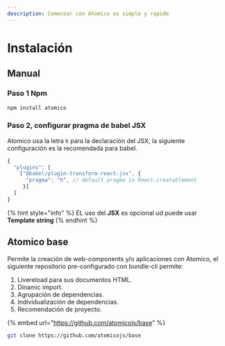 ```yaml
---
description: Comenzar con Atomico es simple y rapido
---
```


# Instalación

## Manual

### Paso 1 Npm

```bash
npm install atomico
```

### Paso 2, configurar  pragma de babel JSX

Atomico usa la letra `h` para la declaración del JSX, la siguiente configuración es la recomendada para babel.

```javascript
{
  "plugins": [
    ["@babel/plugin-transform-react-jsx", {
      "pragma": "h", // default pragma is React.createElement
     }]
  ]
}
```

{% hint style="info" %}
EL uso del **JSX** es opcional ud puede usar **Template string**
{% endhint %}

## Atomico base

Permite la creación de web-components y/o aplicaciones con Atomico, el siguiente repositorio pre-configurado con bundle-cli permite:

1. Livereload para sus documentos HTML.
2. Dinamic import.
3. Agrupación de dependencias.
4. Individualización de dependencias.
5. Recomendación de proyecto.

{% embed url="https://github.com/atomicojs/base" %}

```bash
git clone https://github.com/atomicojs/base
```







